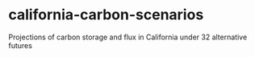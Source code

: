 # california-carbon-scenarios
Projections of carbon storage and flux in California under 32 alternative futures

